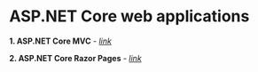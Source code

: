 # ASP.NET Core web applications



**1. ASP.NET Core MVC** - *[link](https://docs.microsoft.com/en-us/aspnet/core/tutorials/first-mvc-app/?view=aspnetcore-6.0)*

**2. ASP.NET Core Razor Pages** - *[link](https://docs.microsoft.com/en-us/aspnet/core/tutorials/razor-pages/?view=aspnetcore-6.0)*
